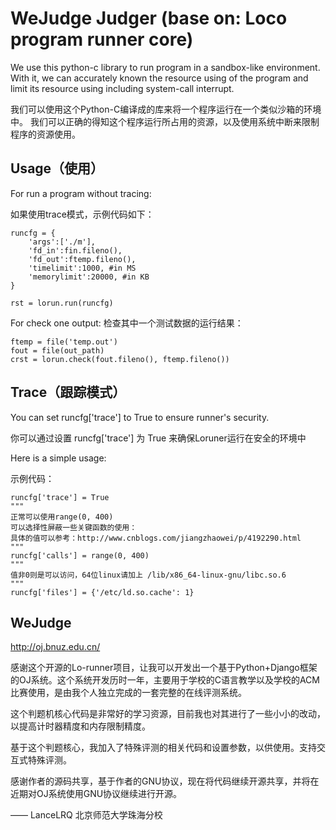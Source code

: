 WeJudge Judger (base on: Loco program runner core)
========================


We use this python-c library to run program in a sandbox-like environment.
With it, we can accurately known the resource using of the program and 
limit its resource using including system-call interrupt.

我们可以使用这个Python-C编译成的库来将一个程序运行在一个类似沙箱的环境中。
我们可以正确的得知这个程序运行所占用的资源，以及使用系统中断来限制程序的资源使用。

Usage（使用）
-----

For run a program without tracing:

如果使用trace模式，示例代码如下：

    runcfg = {
        'args':['./m'],
        'fd_in':fin.fileno(),
        'fd_out':ftemp.fileno(),
        'timelimit':1000, #in MS
        'memorylimit':20000, #in KB
    }
    
    rst = lorun.run(runcfg)

For check one output:
检查其中一个测试数据的运行结果：

    ftemp = file('temp.out')
    fout = file(out_path)
    crst = lorun.check(fout.fileno(), ftemp.fileno())


Trace（跟踪模式）
-----

You can set runcfg['trace'] to True to ensure runner's security.

你可以通过设置 runcfg['trace'] 为 True 来确保Loruner运行在安全的环境中

Here is a simple usage:

示例代码：

```
runcfg['trace'] = True
"""
正常可以使用range(0, 400)
可以选择性屏蔽一些关键函数的使用：
具体的值可以参考：http://www.cnblogs.com/jiangzhaowei/p/4192290.html
"""
runcfg['calls'] = range(0, 400) 
""" 
值非0则是可以访问，64位linux请加上 /lib/x86_64-linux-gnu/libc.so.6
"""
runcfg['files'] = {'/etc/ld.so.cache': 1} 

```

WeJudge
-----
http://oj.bnuz.edu.cn/

感谢这个开源的Lo-runner项目，让我可以开发出一个基于Python+Django框架的OJ系统。这个系统开发历时一年，主要用于学校的C语言教学以及学校的ACM比赛使用，是由我个人独立完成的一套完整的在线评测系统。

这个判题机核心代码是非常好的学习资源，目前我也对其进行了一些小小的改动，以提高计时器精度和内存限制精度。

基于这个判题核心，我加入了特殊评测的相关代码和设置参数，以供使用。支持交互式特殊评测。

感谢作者的源码共享，基于作者的GNU协议，现在将代码继续开源共享，并将在近期对OJ系统使用GNU协议继续进行开源。

—— LanceLRQ 北京师范大学珠海分校
